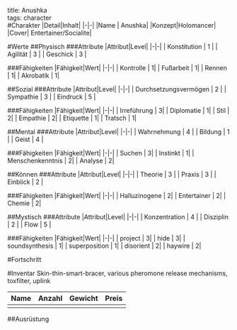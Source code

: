 title: Anushka  
tags: character  
#Charakter
|Detail|Inhalt|
|-|-|
|Name | Anushka|
|Konzept|Holomancer|
|Cover| Entertainer/Socialite|


#Werte
##Physisch
###Attribute
|Attribut|Level|
|-|-|
| Konstitution | 1 |
| Agilität | 3 |
| Geschick | 3 |

###Fähigkeiten
|Fähigkeit|Wert|
|-|-|
| Kontrolle | 1|
| Fußarbeit | 1|
| Rennen | 1|
| Akrobatik | 1|


##Sozial
###Attribute 
|Attribut|Level|
|-|-|
| Durchsetzungsvermögen | 2 |
| Sympathie | 3 |
| Eindruck | 5 |


###Fähigkeiten
|Fähigkeit|Wert|
|-|-|
| Irreführung | 3|
| Diplomatie | 1|
| Stil | 2|
| Empathie | 2| 
| Etiquette | 1|
| Tratsch | 1|


##Mental
###Attribute 
|Attribut|Level|
|-|-|
| Wahrnehmung | 4 |
| Bildung | 1 |
| Geist | 4 |


###Fähigkeiten
|Fähigkeit|Wert|
|-|-|
| Suchen | 3|
| Instinkt | 1|
| Menschenkenntnis | 2|
| Analyse | 2|


##Können
###Attribute 
|Attribut|Level|
|-|-|
| Theorie | 3 |
| Praxis | 3 |
| Einblick | 2 |


###Fähigkeiten
|Fähigkeit|Wert|
|-|-|
| Halluzinogene | 2|
| Entertainer | 2|
| Chemie | 2|

##Mystisch
###Attribute 
|Attribut|Level|
|-|-|
| Konzentration | 4 |
| Disziplin | 2 |
| Flow | 5 |


###Fähigkeiten
|Fähigkeit|Wert|
|-|-|
| project | 3|
| hide | 3|
| soundsynthesis | 1|
| superposition | 1|
| disorient | 2|
| haywire | 2|


#Fortschritt

#Inventar
Skin-thin-smart-bracer, various pheromone release mechanisms, toxfilter, uplink

|Name|Anzahl|Gewicht|Preis|
|---|---|---|---|
|||||

##Ausrüstung

